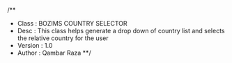 /**
*   Class   : BOZIMS COUNTRY SELECTOR
*   Desc    : This class helps generate a drop down of country list and selects the relative country for the user
*   Version : 1.0
*   Author  : Qambar Raza
**/
